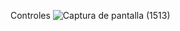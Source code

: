 Controles
![Captura de pantalla (1513)](https://github.com/RonaldVictores/Controles/assets/168298550/aef9a181-6900-4c57-9a8d-782486d28bc9)
